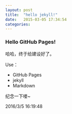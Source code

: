 ```yaml
---
layout: post
title:  "hello jekyll!"
date:   2015-03-05 17:34:54
categories: 
---
```



### Hello GitHub Pages! ###
哈哈，终于给建设好了。

Use：

- GitHub Pages
- jekyll
- Markdown

纪念一下喽~

2016/3/5 16:19:48 
